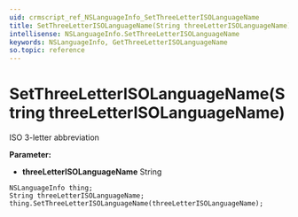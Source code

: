 ```yaml
---
uid: crmscript_ref_NSLanguageInfo_SetThreeLetterISOLanguageName
title: SetThreeLetterISOLanguageName(String threeLetterISOLanguageName)
intellisense: NSLanguageInfo.SetThreeLetterISOLanguageName
keywords: NSLanguageInfo, GetThreeLetterISOLanguageName
so.topic: reference
---
```


# SetThreeLetterISOLanguageName(String threeLetterISOLanguageName)

ISO 3-letter abbreviation

**Parameter:** 
* **threeLetterISOLanguageName** String

```crmscript
NSLanguageInfo thing;
String threeLetterISOLanguageName;
thing.SetThreeLetterISOLanguageName(threeLetterISOLanguageName);
```

